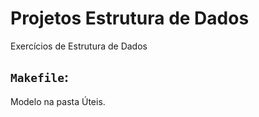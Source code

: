 # Projetos Estrutura de Dados
Exercícios de Estrutura de Dados
## `Makefile`:
 Modelo na pasta Úteis.
